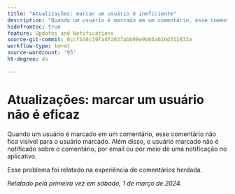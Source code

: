 ```yaml
---
title: "Atualizações: marcar um usuário é ineficiente"
description: "Quando um usuário é marcado em um comentário, esse comentário não fica visível para o usuário marcado. Além disso, o usuário marcado não é notificado sobre o comentário, por email ou por meio de uma notificação no aplicativo."
hidefromtoc: true
feature: Updates and Notifications
source-git-commit: 0ccfb36c19fadf2637abb98e9b05ab16d312833a
workflow-type: tm+mt
source-wordcount: '95'
ht-degree: 4%

---
```



# Atualizações: marcar um usuário não é eficaz

Quando um usuário é marcado em um comentário, esse comentário não fica visível para o usuário marcado. Além disso, o usuário marcado não é notificado sobre o comentário, por email ou por meio de uma notificação no aplicativo.

Esse problema foi relatado na experiência de comentários herdada.

_Relatado pela primeira vez em sábado, 1 de março de 2024._
